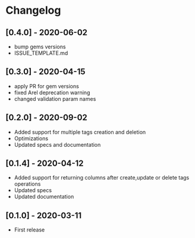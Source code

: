 # Changelog

## [0.4.0] - 2020-06-02
- bump gems versions
- ISSUE_TEMPLATE.md

## [0.3.0] - 2020-04-15
- apply PR for gem versions
- fixed Arel deprecation warning
- changed validation param names

## [0.2.0] - 2020-09-02
- Added support for multiple tags creation and deletion
- Optimizations
- Updated specs and documentation

## [0.1.4] - 2020-04-12
- Added support for returning columns after create,update or delete tags operations
- Updated specs
- Updated documentation

## [0.1.0] - 2020-03-11
- First release

